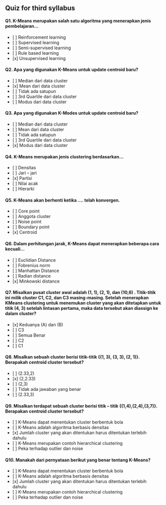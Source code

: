 ## Quiz for third syllabus

#### Q1. K-Means merupakan salah satu algoritma yang menerapkan jenis pembelajaran…

- \[ ] Reinforcement learning 
- \[ ] Supervised learning 
- \[ ] Semi-supervised learning 
- \[ ] Rule based learning 
- \[x] Unsupervised learning

#### Q2. Apa yang digunakan K-Means untuk update centroid baru?

- \[ ] Median dari data cluster 
- \[x] Mean dari data cluster 
- \[ ] Tidak ada satupun 
- \[ ] 3rd Quartile dari data cluster 
- \[ ] Modus dari data cluster

#### Q3. Apa yang digunakan K-Modes untuk update centroid baru?

- \[ ] Median dari data cluster 
- \[ ] Mean dari data cluster 
- \[ ] Tidak ada satupun 
- \[ ] 3rd Quartile dari data cluster 
- \[x] Modus dari data cluster

#### Q4. K-Means merupakan jenis clustering berdasarkan…

- \[ ] Densitas 
- \[ ] Jari – jari 
- \[x] Partisi 
- \[ ] Nilai acak 
- \[ ] Hierarki

#### Q5. K-Means akan berhenti ketika …. telah konvergen.

- \[ ] Core point 
- \[ ] Anggota cluster 
- \[ ] Noise point 
- \[ ] Boundary point 
- \[x] Centroid

#### Q6. Dalam perhitungan jarak, K-Means dapat menerapkan beberapa cara kecuali…

- \[ ] Euclidian Distance 
- \[ ] Fobrenius norm 
- \[ ] Manhattan Distance 
- \[ ] Radian distance 
- \[x] Minkowski distance

#### Q7. Misalkan pusat cluster awal adalah (1, 1), (2, 1), dan (10,6) . Titik-titik ini milik cluster C1, C2, dan C3 masing-masing. Setelah menerapkan KMeans clustering untuk menemukan cluster yang akan ditetapkan untuk titik (4, 3) setelah lintasan pertama, maka data tersebut akan diassign ke dalam cluster?

- \[x] Keduanya (A) dan (B)
- \[ ] C3
- \[ ] Semua Benar
- \[ ] C2
- \[ ] C1

#### Q8. Misalkan sebuah cluster berisi titik-titik {(1, 3), (3, 3), (2, 1)}. Berapakah centroid cluster tersebut?

- \[ ] (2.33,2)
- \[x] (2,2.33)
- \[ ] (2,3)
- \[ ] Tidak ada jawaban yang benar
- \[ ] (2.33,3)

#### Q9. Misalkan terdapat sebuah cluster berisi titik – titik {(1,4),(2,4),(3,7)}. Berapakan centroid cluster tersebut?

- \[ ] K-Means dapat menentukan cluster berbentuk bola 
- \[ ] K-Means adalah algoritma berbasis densitas 
- \[x] Jumlah cluster yang akan ditentukan harus ditentukan terlebih dahulu 
- \[ ] K-Means merupakan contoh hierarchical clustering 
- \[ ] Peka terhadap outlier dan noise

#### Q10. Manakah dari pernyataan berikut yang benar tentang K-Means?

- \[ ] K-Means dapat menentukan cluster berbentuk bola 
- \[ ] K-Means adalah algoritma berbasis densitas 
- \[x] Jumlah cluster yang akan ditentukan harus ditentukan terlebih dahulu 
- \[ ] K-Means merupakan contoh hierarchical clustering 
- \[ ] Peka terhadap outlier dan noise